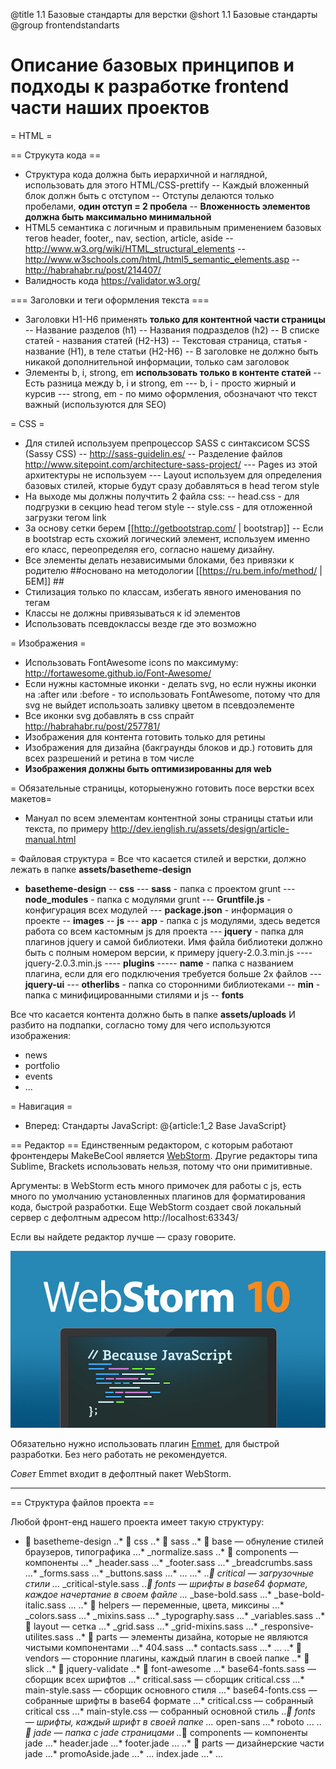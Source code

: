 @title 1.1 Базовые стандарты для верстки
@short 1.1 Базовые стандарты
@group frontendstandarts

# Описание базовых принципов и подходы к разработке frontend части наших проектов

= HTML =

== Струкута кода ==
- Структура кода должна быть иерархичной и наглядной, использовать для этого HTML/CSS-prettify
-- Каждый вложенный блок должн быть с отступом
-- Отступы делаются только пробелами, **один отступ = 2 пробела**
-- **Вложенность элементов должна быть максимально минимальной**
- HTML5 семантика с логичным и правильным применением базовых тегов header, footer,, nav, section, article, aside
-- http://www.w3.org/wiki/HTML_structural_elements
-- http://www.w3schools.com/htmL/html5_semantic_elements.asp
-- http://habrahabr.ru/post/214407/
- Валидность кода https://validator.w3.org/

=== Заголовки и теги оформления текста ===
- Заголовки H1-H6 применять **только для контентной части страницы**
-- Название разделов (h1)
-- Названия подразделов (h2)
-- В списке статей - названия статей (H2-H3)
-- Текстовая страница, статья -  название (H1), в теле статьи (H2-H6)
-- В заголовке не должно быть никакой дополнительной информации, только сам заголовок
- Элементы b, i, strong, em **использовать только в контенте статей**
-- Есть разница между b, i и strong, em
--- b, i - просто жирный и курсив
--- strong, em - по мимо оформления, обозначают что текст важный (используются для SEO)

= CSS =
- Для стилей используем препроцессор SASS с синтаксисом SCSS (Sassy CSS)
-- http://sass-guidelin.es/
-- Разделение файлов http://www.sitepoint.com/architecture-sass-project/
--- Pages из этой архитектуры не используем
--- Layout используем для определения базовых стилей, кторые будут сразу добавляться в head тегом style
- На выходе мы должны получтить 2 файла css:
-- head.css - для подгрузки в секцию head тегом style
-- style.css - для отложенной загрузки тегом link
- За основу сетки берем [[http://getbootstrap.com/ | bootstrap]]
-- Если в bootstrap есть схожий логический элемент, используем именно его класс, переопределяя его, согласно нашему дизайну.
- Все элементы делать независимыми блоками, без привязки к родителю ##основано на методологии [[https://ru.bem.info/method/ | БЕМ]]  ##
- Cтилизация только по классам, избегать явного именования по тегам
- Классы не должны привязываться к id элементов
- Использовать псевдоклассы везде где это возможно

= Изображения =
- Использовать FontAwesome icons по максимуму: http://fortawesome.github.io/Font-Awesome/
- Если нужны кастомные иконки - делать svg, но если нужны иконки на :after или :before - то использовать FontAwesome, потому что для svg не выйдет использоать заливку цветом в псевдоэлементе
- Все иконки svg добавлять в css спрайт http://habrahabr.ru/post/257781/
- Изображения для контента готовить только для ретины
- Изображения для дизайна (бакграунды блоков и др.) готовить для всех разрешений и ретина в том числе
- **Изображения должны быть оптимизированны для web**

= Обязательные страницы, которыенужно готовить посе верстки всех макетов=
- Мануал по всем элементам контентной зоны страницы статьи или текста, по примеру http://dev.ienglish.ru/assets/design/article-manual.html

= Файловая структура =
Все что касается стилей и верстки, должно лежать в папке **assets/basetheme-design**
- **basetheme-design**
-- **css**
--- **sass** - папка с проектом grunt
--- **node_modules** - папка с модулями grunt
--- **Gruntfile.js** - конфигурация всех модулей
--- **package.json** - информация о проекте
-- **images**
-- **js**
--- **app** - папка с js модулями, здесь ведется работа со всем кастомным js для проекта
--- **jquery** - папка для плагинов jquery и самой библиотеки. Имя файла библиотеки должно быть с полным номером версии, к примеру jquery-2.0.3.min.js
---- jquery-2.0.3.min.js
---- **plugins**
----- **name** - папка с названием плагина, если для его подключения требуется больше 2х файлов
--- **jquery-ui**
--- **otherlibs** - папка со сторонними библиотеками
-- **min** - папка с минифицированными стилями и js
-- **fonts**

Все что касается контента должно быть в папке **assets/uploads**
И разбито на подпапки, согласно тому для чего используются изображения:
- news
- portfolio
- events
- ...

= Навигация =
- Вперед: Стандарты JavaScript: @{article:1_2 Base JavaScript}


== Редактор ==
Единственным редактором, с которым работают фронтендеры MakeBeCool является [WebStorm](https://www.jetbrains.com/webstorm/). Другие редакторы типа Sublime, Brackets использовать нельзя, потому что они примитивные.

Аргументы: в WebStorm есть много примочек для работы с js, есть много по умолчанию установленных плагинов для форматирования кода, быстрой разработки. Еще WebStorm создает свой локальный сервер с дефолтным адресом http://localhost:63343/

Если вы найдете редактор лучше — сразу говорите.

![alt text](/images/blog_webstorm10.jpg)

Обязательно нужно использовать плагин [Emmet](http://emmet.io/), для быстрой разработки. Без него работать не рекомендуется.

_Совет_ Emmet входит в дефолтный пакет WebStorm.

***

== Структура файлов проекта ==

Любой фронт-енд нашего проекта имеет такую структуру:

+ 📁 basetheme-design
..* 📁 css
..* 📁 sass
..* 📁 base — обнуление стилей браузеров, типографика
...* _normalize.sass
..* 📁 components — компоненты
...* _header.sass
...* _footer.sass
...* _breadcrumbs.sass
...* _forms.sass
...* _buttons.sass
...* ...
...* ..*📁 critical — загрузочные стили
...* _critical-style.sass
..*📁 fonts — шрифты в base64 формате, каждое начертание в своем файле
...* _base-bold.sass
...* _base-bold-italic.sass
...
..* 📁 helpers — переменные, цвета, миксины
...* _colors.sass
...* _mixins.sass
...* _typography.sass
...* _variables.sass
..* 📁 layout — сетка
...* _grid.sass
...* _grid-mixins.sass
...* _responsive-utilites.sass
..* 📁 parts — элементы дизайна, которые не являются чистыми компонентами
...* 404.sass
...* contacts.sass
...* ...
..* 📁 vendors — сторонние плагины, каждый плагин в своей папке
..* 📁 slick
..* 📁 jquery-validate
..* 📁 font-awesome
...* base64-fonts.sass — сборщик всех шрифтов
...* critical.sass — сборщик critical.css
...* main-style.sass — сборщик основного стиля
...* base64-fonts.css — собранные шрифты в base64 формате
...* critical.css — собранный critical css
...* main-style.css — собранный основной стиль
..*📁 fonts — шрифты, каждый шрифт в своей папке
...* open-sans
...* roboto
...
..*📁 jade — папка с jade страницами
..*📁 components — компоненты jade
...* header.jade
...* footer.jade
...
..* 📁 parts — дизайнерские части jade
...* promoAside.jade
...* ...
index.jade
...* ...